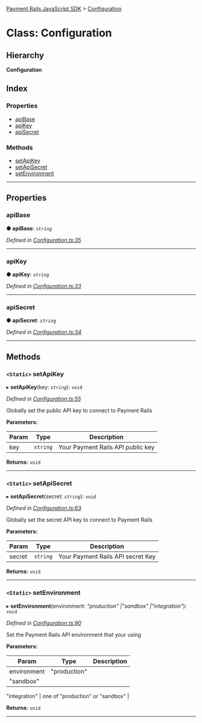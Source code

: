 [Payment Rails JavaScript SDK](../README.md) > [Configuration](../classes/configuration.md)

# Class: Configuration

## Hierarchy

**Configuration**

## Index

### Properties

* [apiBase](configuration.md#apibase)
* [apiKey](configuration.md#apikey)
* [apiSecret](configuration.md#apisecret)

### Methods

* [setApiKey](configuration.md#setapikey)
* [setApiSecret](configuration.md#setapisecret)
* [setEnvironment](configuration.md#setenvironment)

---

## Properties

<a id="apibase"></a>

###  apiBase

**● apiBase**: *`string`*

*Defined in [Configuration.ts:35](https://github.com/PaymentRails/javascript-sdk/blob/c3121c6/lib/Configuration.ts#L35)*

___
<a id="apikey"></a>

###  apiKey

**● apiKey**: *`string`*

*Defined in [Configuration.ts:33](https://github.com/PaymentRails/javascript-sdk/blob/c3121c6/lib/Configuration.ts#L33)*

___
<a id="apisecret"></a>

###  apiSecret

**● apiSecret**: *`string`*

*Defined in [Configuration.ts:34](https://github.com/PaymentRails/javascript-sdk/blob/c3121c6/lib/Configuration.ts#L34)*

___

## Methods

<a id="setapikey"></a>

### `<Static>` setApiKey

▸ **setApiKey**(key: *`string`*): `void`

*Defined in [Configuration.ts:55](https://github.com/PaymentRails/javascript-sdk/blob/c3121c6/lib/Configuration.ts#L55)*

Globally set the public API key to connect to Payment Rails

**Parameters:**

| Param | Type | Description |
| ------ | ------ | ------ |
| key | `string` |  Your Payment Rails API public key |

**Returns:** `void`

___
<a id="setapisecret"></a>

### `<Static>` setApiSecret

▸ **setApiSecret**(secret: *`string`*): `void`

*Defined in [Configuration.ts:63](https://github.com/PaymentRails/javascript-sdk/blob/c3121c6/lib/Configuration.ts#L63)*

Globally set the secret API key to connect to Payment Rails

**Parameters:**

| Param | Type | Description |
| ------ | ------ | ------ |
| secret | `string` |  Your Payment Rails API secret Key |

**Returns:** `void`

___
<a id="setenvironment"></a>

### `<Static>` setEnvironment

▸ **setEnvironment**(environment: *"production" |"sandbox" |"integration"*): `void`

*Defined in [Configuration.ts:90](https://github.com/PaymentRails/javascript-sdk/blob/c3121c6/lib/Configuration.ts#L90)*

Set the Payment Rails API environment that your using

**Parameters:**

| Param | Type | Description |
| ------ | ------ | ------ |
| environment | "production" |
"sandbox" |
"integration"
 |  one of "production" or "sandbox" |

**Returns:** `void`

___

